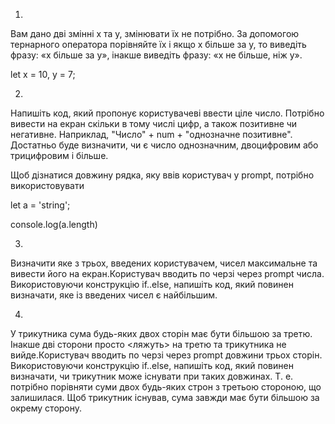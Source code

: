 1.

Вам дано дві змінні x та y, змінювати їх не потрібно. За допомогою тернарного оператора порівняйте їх і якщо x більше за
y, то виведіть фразу: «x більше за y», інакше виведіть фразу: «x не більше, ніж y».

let x = 10, y = 7;

2.

Напишіть код, який пропонує користувачеві ввести ціле число. Потрібно вивести на екран скільки в тому числі цифр, а
також позитивне чи негативне. Наприклад, "Число" + num + "однозначне позитивне". Достатньо буде визначити, чи є число
однозначним, двоцифровим або трицифровим і більше.

Щоб дізнатися довжину рядка, яку ввів користувач у prompt, потрібно використовувати

let a = 'string';

console.log(a.length)

3.

Визначити яке з трьох, введених користувачем, чисел максимальне та вивести його на екран.Користувач вводить по черзі
через prompt числа. Використовуючи конструкцію if..else, напишіть код, який повинен визначати, яке із введених чисел є
найбільшим.

4.

У трикутника сума будь-яких двох сторін має бути більшою за третю. Інакше дві сторони просто <ляжуть> на третю та
трикутника не вийде.Користувач вводить по черзі через prompt довжини трьох сторін. Використовуючи конструкцію if..else,
напишіть код, який повинен визначати, чи трикутник може існувати при таких довжинах. Т. е. потрібно порівняти суми двох
будь-яких строн з третьою стороною, що залишилася. Щоб трикутник існував, сума завжди має бути більшою за окрему
сторону.